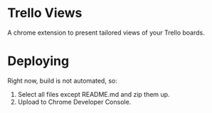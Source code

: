 # Trello Views

A chrome extension to present tailored views of your Trello boards.

# Deploying

Right now, build is not automated, so:

1. Select all files except README.md and zip them up.
2. Upload to Chrome Developer Console.